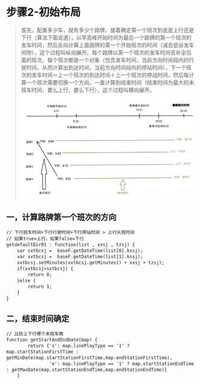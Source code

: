# 步骤2-初始布局
> 首先，配置多少车，就有多少个路牌，接着确定第一个班次到底是上行还是下行（算法下面说道），以早高峰开始时间为最后一个路牌的第一个班次的发车时间，然后反向计算上面路牌的第一个开始班次的时间（减去低谷发车间隙），这个过程叫纵向展开。每个路牌以第一个班次的发车时间去补全后面的班次，每个班次都是一个对象（包含发车时间，当前方向时间段内的行驶时间，从而计算出到达时间，当前方向时间段内的停站时间），下一个班次的发车时间＝上一个班次的到达时间＋上一个班次的停战时间，然后每计算一个班次需要切换一个方向，一直计算到结束时间（结束时间为最大的末班车时间，要么上行，要么下行），这个过程叫横向展开。
![](/assets/step2_1.png)

## 一，计算路牌第一个班次的方向

```
// 下行班车时间+下行行驶时间+下行停站时间 > 上行头班时间
// 如果true=上行，如果false=下行
getdefaultDir01 : function(list , xxsj , tzsj) {
	var sxtbcsj =  baseF.getDateTime(list[0].kssj);
	var xxtbcsj =  baseF.getDateTime(list[1].kssj);
	xxtbcsj.setMinutes(xxtbcsj.getMinutes() + xxsj + tzsj);
	if(xxtbcsj>sxtbcsj) {
		return 0;
	}else {
		return 1;
	}
}
```

## 二，结束时间确定

```
// 比较上下行哪个末班车晚
function getStartAndEndDate(map) {
		return {'s': map.linePlayType == '1' ? map.startStationFirstTime : getMinDate(map.startStationFirstTime,map.endStationFirstTime),
				'e': map.linePlayType == '1' ? map.startStationEndTime : getMaxDate(map.startStationEndTime,map.endStationEndTime)}
	}
```





